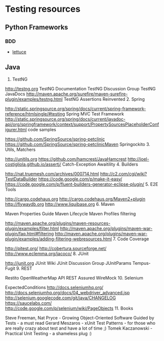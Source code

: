 # Testing resources

## Python Frameworks
###  BDD
- [lettuce](http://lettuce.it/)

## Java
1. TestNG

http://testng.org
TestNG Documentation
TestNG Discussion Group
TestNG JavaDocs
http://maven.apache.org/surefire/maven-surefire-plugin/examples/testng.html
TestNG Assertions Reinvented
2. Spring

http://static.springsource.org/spring/docs/current/spring-framework-reference/htmlsingle/#testing
Spring MVC Test Framework
http://static.springsource.org/spring/docs/current/javadoc-api/org/springframework/context/support/PropertySourcesPlaceholderConfigurer.html
code samples

https://github.com/SpringSource/spring-petclinic
https://github.com/SpringSource/spring-petclinicMaven
Springockito
3. Utils, Matchers

http://unitils.org
https://github.com/hamcrest/JavaHamcrest
http://joel-costigliola.github.io/assertj/
Catch-Exception
Awaitility
4. Builders

http://nat.truemesh.com/archives/000714.html
http://c2.com/cgi/wiki?TestDataBuilder
https://code.google.com/p/make-it-easy/
https://code.google.com/p/fluent-builders-generator-eclipse-plugin/
5. E2E Tools

http://cargo.codehaus.org
http://cargo.codehaus.org/Maven2+plugin
http://flywaydb.org
http://www.liquibase.org
6. Maven

Maven Properties Guide
Maven Lifecycle
Maven Profiles
filtering

http://maven.apache.org/plugins/maven-resources-plugin/examples/filter.html
http://maven.apache.org/plugins/maven-war-plugin/faq.html#filtering
http://maven.apache.org/plugins/maven-war-plugin/examples/adding-filtering-webresources.html
7. Code Coverage

http://pitest.org/
http://cobertura.sourceforge.net/
http://www.eclemma.org/jacoco/
8. JUnit

http://junit.org
JUnit Wiki
JUnit Discussion Group
JUnitParams
Tempus-Fugit
9. REST

Restito
OpenWeatherMap API
REST Assured
WireMock
10. Selenium

ExpectedConditions
http://docs.seleniumhq.org/
http://docs.seleniumhq.org/docs/04_webdriver_advanced.jsp
http://selenium.googlecode.com/git/java/CHANGELOG
https://saucelabs.com/
http://code.google.com/p/selenium/wiki/PageObjects
11. Books

Steve Freeman, Nat Pryce - Growing Object-Oriented Software Guided by Tests - a must read
Gerard Meszaros - xUnit Test Patterns - for those who are really crazy about test and have a lot of time ;)
Tomek Kaczanowski - Practical Unit Testing - a shameless plug :)
